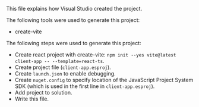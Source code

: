 This file explains how Visual Studio created the project.

The following tools were used to generate this project:
- create-vite

The following steps were used to generate this project:
- Create react project with create-vite: `npm init --yes vite@latest client-app -- --template=react-ts`.
- Create project file (`client-app.esproj`).
- Create `launch.json` to enable debugging.
- Create `nuget.config` to specify location of the JavaScript Project System SDK (which is used in the first line in `client-app.esproj`).
- Add project to solution.
- Write this file.
